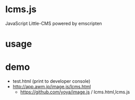 # lcms.js

JavaScript Little-CMS powered by emscripten

# usage

<script type="text/javascript" src="lcms-wrapper.js"> </script>
<script type="text/javascript" src="bin/lcms.js"> </script>

<script>
var profile = cmsCreate_sRGBProfile();
var text = cmsGetProfileInfoASCII(profile,
                                  cmsInfoDescription, "en", "US");
var rXYZ = cmsReadTag_XYZ(profile, cmsSigRedColorantTag);
var rxyY = cmsXYZ2xyY(rXYZ);

console.log(text);
console.log(rXYZ, rxyY);
</script>

# demo

- test.html (print to developer console)
- http://app.awm.jp/image.js/lcms.html
  - https://github.com/yoya/image.js / lcms.html,lcms.js